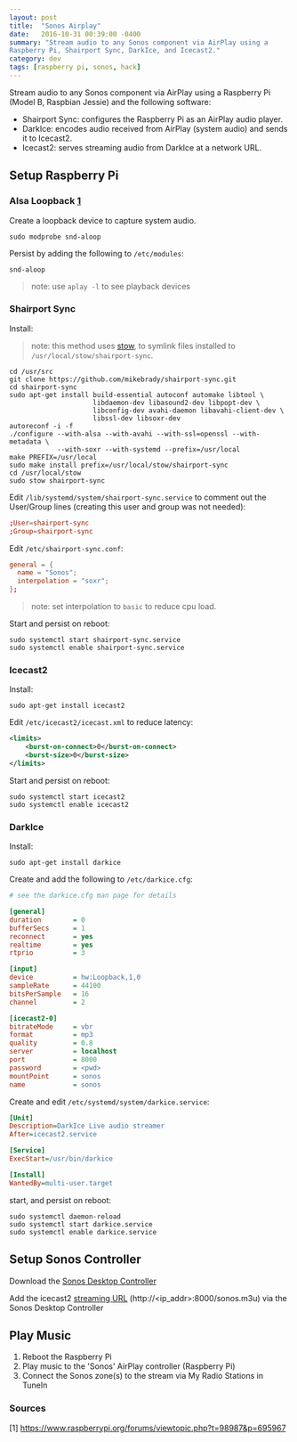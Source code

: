 ```yaml
---
layout: post
title:  "Sonos Airplay"
date:   2016-10-31 00:39:00 -0400
summary: "Stream audio to any Sonos component via AirPlay using a
Raspberry Pi, Shairport Sync, DarkIce, and Icecast2."
category: dev
tags: [raspberry pi, sonos, hack]
---
```

Stream audio to any Sonos component via AirPlay using a
Raspberry Pi (Model B, Raspbian Jessie) and the following software:

  * Shairport Sync: configures the Raspberry Pi as an AirPlay audio player.
  * DarkIce: encodes audio received from AirPlay (system audio) and sends it to
    Icecast2.
  * Icecast2: serves streaming audio from DarkIce at a network URL.

## Setup Raspberry Pi

### Alsa Loopback [1](#sources)

Create a loopback device to capture system audio.

```shell
sudo modprobe snd-aloop
```

Persist by adding the following to `/etc/modules`:

```shell
snd-aloop
```

> note: use `aplay -l` to see playback devices

### Shairport Sync

Install:

> note: this method uses [stow](https://www.gnu.org/software/stow/), to symlink
> files installed to `/usr/local/stow/shairport-sync`.

```shell
cd /usr/src
git clone https://github.com/mikebrady/shairport-sync.git
cd shairport-sync
sudo apt-get install build-essential autoconf automake libtool \
                     libdaemon-dev libasound2-dev libpopt-dev \
                     libconfig-dev avahi-daemon libavahi-client-dev \
                     libssl-dev libsoxr-dev
autoreconf -i -f
./configure --with-alsa --with-avahi --with-ssl=openssl --with-metadata \
            --with-soxr --with-systemd --prefix=/usr/local
make PREFIX=/usr/local
sudo make install prefix=/usr/local/stow/shairport-sync
cd /usr/local/stow
sudo stow shairport-sync
```

Edit `/lib/systemd/system/shairport-sync.service` to comment out the User/Group
lines (creating this user and group was not needed):

```conf
;User=shairport-sync
;Group=shairport-sync
```

Edit `/etc/shairport-sync.conf`:

```conf
general = {
  name = "Sonos";
  interpolation = "soxr";
};
```

> note: set interpolation to `basic` to reduce cpu load.

Start and persist on reboot:

```shell
sudo systemctl start shairport-sync.service
sudo systemctl enable shairport-sync.service
```

### Icecast2

Install:

```shell
sudo apt-get install icecast2
```

Edit `/etc/icecast2/icecast.xml` to reduce latency:

```xml
<limits>
    <burst-on-connect>0</burst-on-connect>
    <burst-size>0</burst-size>
</limits>
```

Start and persist on reboot:

```shell
sudo systemctl start icecast2
sudo systemctl enable icecast2
```

### DarkIce

Install:

```shell
sudo apt-get install darkice
```

Create and add the following to `/etc/darkice.cfg`:

```ini
# see the darkice.cfg man page for details

[general]
duration        = 0
bufferSecs      = 1
reconnect       = yes
realtime        = yes
rtprio          = 3

[input]
device          = hw:Loopback,1,0
sampleRate      = 44100
bitsPerSample   = 16
channel         = 2

[icecast2-0]
bitrateMode     = vbr
format          = mp3
quality         = 0.8
server          = localhost
port            = 8000
password        = <pwd>
mountPoint      = sonos
name            = sonos
```

Create and edit `/etc/systemd/system/darkice.service`:

```ini
[Unit]
Description=DarkIce Live audio streamer
After=icecast2.service

[Service]
ExecStart=/usr/bin/darkice

[Install]
WantedBy=multi-user.target
```

start, and persist on reboot:

```shell
sudo systemctl daemon-reload
sudo systemctl start darkice.service
sudo systemctl enable darkice.service
```

## Setup Sonos Controller

Download the [Sonos Desktop Controller](http://www.sonos.com/controller-app)

Add the icecast2
[streaming URL](https://sonos.custhelp.com/app/answers/detail/a_id/264/~/how-to-add-an-internet-radio-station-to-sonos)
(http://&lt;ip_addr&gt;:8000/sonos.m3u) via the
Sonos Desktop Controller

## Play Music

  1. Reboot the Raspberry Pi
  2. Play music to the 'Sonos' AirPlay controller (Raspberry Pi)
  3. Connect the Sonos zone(s) to the stream via My Radio Stations in TuneIn

### Sources

 [1] https://www.raspberrypi.org/forums/viewtopic.php?t=98987&p=695967
